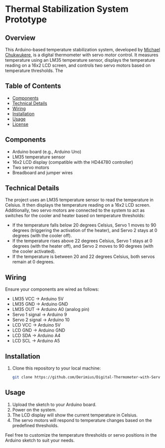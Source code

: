 # Thermal Stabilization System Prototype


## Overview
This Arduino-based temperature stabilization system, developed by [Michael Chukwukere](https://www.linkedin.com/in/chxxvo/), is a digital thermometer with servo motor control. It measures temperature using an LM35 temperature sensor, displays the temperature reading on a 16x2 LCD screen, and controls two servo motors based on temperature thresholds. The 

## Table of Contents
- [Components](#components)
- [Technical Details](#technical-details)
- [Wiring](#wiring)
- [Installation](#installation)
- [Usage](#usage)
- [License](#license)

## Components
- Arduino board (e.g., Arduino Uno)
- LM35 temperature sensor
- 16x2 LCD display (compatible with the HD44780 controller)
- Two servo motors
- Breadboard and jumper wires

## Technical Details
The project uses an LM35 temperature sensor to read the temperature in Celsius. It then displays the temperature reading on a 16x2 LCD screen. Additionally, two servo motors are connected to the system to act as switches for the cooler and heater based on temperature thresholds:
- If the temperature falls below 20 degrees Celsius, Servo 1 moves to 90 degrees (triggering the activation of the heater), and Servo 2 stays at 0 degrees (with the cooler off).
- If the temperature rises above 22 degrees Celsius, Servo 1 stays at 0 degrees (with the heater off), and Servo 2 moves to 90 degrees (with the cooler activated).
- If the temperature is between 20 and 22 degrees Celsius, both servos remain at 0 degrees.

## Wiring
Ensure your components are wired as follows:
- LM35 VCC -> Arduino 5V
- LM35 GND -> Arduino GND
- LM35 OUT -> Arduino A0 (analog pin)
- Servo 1 signal -> Arduino 9
- Servo 2 signal -> Arduino 10
- LCD VCC -> Arduino 5V
- LCD GND -> Arduino GND
- LCD SDA -> Arduino A4
- LCD SCL -> Arduino A5

## Installation
1. Clone this repository to your local machine:

   ```bash
   git clone https://github.com/Derimius/Digital-Thermometer-with-Servo-Control.git

## Usage 
1. Upload the sketch to your Arduino board.
2. Power on the system.
3. The LCD display will show the current temperature in Celsius.
4. The servo motors will respond to temperature changes based on the predefined thresholds.

Feel free to customize the temperature thresholds or servo positions in the Arduino sketch to suit your needs.
